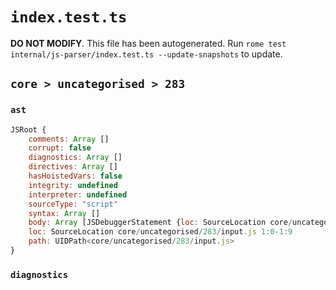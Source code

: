 # `index.test.ts`

**DO NOT MODIFY**. This file has been autogenerated. Run `rome test internal/js-parser/index.test.ts --update-snapshots` to update.

## `core > uncategorised > 283`

### `ast`

```javascript
JSRoot {
	comments: Array []
	corrupt: false
	diagnostics: Array []
	directives: Array []
	hasHoistedVars: false
	integrity: undefined
	interpreter: undefined
	sourceType: "script"
	syntax: Array []
	body: Array [JSDebuggerStatement {loc: SourceLocation core/uncategorised/283/input.js 1:0-1:9}]
	loc: SourceLocation core/uncategorised/283/input.js 1:0-1:9
	path: UIDPath<core/uncategorised/283/input.js>
}
```

### `diagnostics`

```

```
